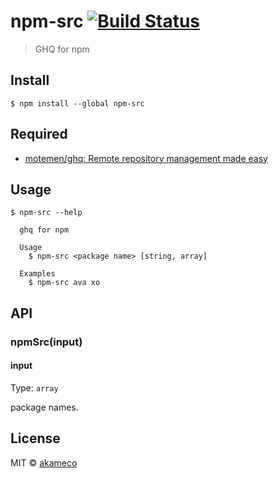 # npm-src [![Build Status](https://travis-ci.org/akameco/npm-src.svg?branch=master)](https://travis-ci.org/akameco/npm-src)

> GHQ for npm


## Install

```
$ npm install --global npm-src
```

## Required

- [motemen/ghq: Remote repository management made easy](https://github.com/motemen/ghq)

## Usage

```
$ npm-src --help

  ghq for npm

  Usage
    $ npm-src <package name> [string, array]

  Examples
    $ npm-src ava xo
```


## API

### npmSrc(input)

#### input

Type: `array`

package names.

## License

MIT © [akameco](http://akameco.github.io)
